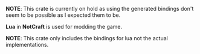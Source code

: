**NOTE**: This crate is currently on hold as using the generated bindings don't seem to be
possible as I expected them to be.

**Lua** in **NotCraft** is used for modding the game.

**NOTE**: This crate only includes the bindings for lua not the actual implementations.

